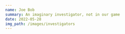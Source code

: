 ```yaml
---
name: Joe Bob
summary: An imaginary investigator, not in our game
date: 2022-05-28
img_path: /images/investigators
---
```

